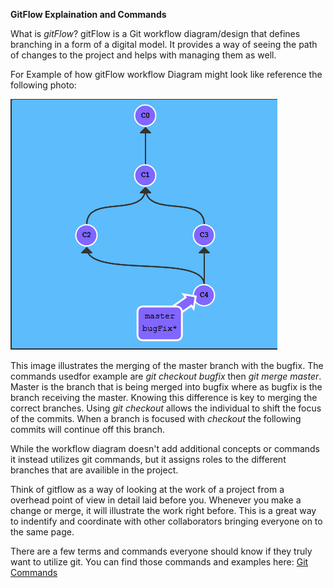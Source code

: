 **GitFlow Explaination and Commands**

What is *gitFlow*?
gitFlow is a Git workflow diagram/design that defines branching in a form of a digital model. It provides a way of seeing the path of changes to the project and helps with managing them as well. 

For Example of how gitFlow workflow Diagram might look like reference the following photo:

<img src="images/Gitflowexample.PNG"> 

This image illustrates the merging of the master branch with the bugfix. The commands usedfor example are *git checkout bugfix* then *git merge master*. Master is the branch that is being merged into bugfix where as bugfix is the branch receiving the master. Knowing this difference is key to merging the correct branches. Using *git checkout* allows the individual to shift the focus of the commits. When a branch is focused with *checkout* the following commits will continue off this branch. 

While the workflow diagram doesn't add additional concepts or commands it instead utilizes git commands, but it assigns roles to the different branches that are availible in the project. 

Think of gitflow as a way of looking at the work of a project from a overhead point of view in detail laid before you. Whenever you make a change or merge, it will illustrate the work right before. This is a great way to indentify and coordinate with other collaborators bringing everyone on to the same page. 

There are a few terms and commands everyone should know if they truly want to utilize git.
You can find those commands and examples here: [Git Commands](/gitcommands.md)



